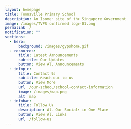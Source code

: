 ```yaml
---
layout: homepage
title: Townsville Primary School
description: An Isomer site of the Singapore Government
image: /images/TVPS confirmed logo-01.png
permalink: /
notification: ""
sections:
  - hero:
      background: /images/gypshome.gif
  - resources:
      title: Latest Announcements
      subtitle: Our Updates
      button: View All Announcements
  - infopic:
      title: Contact Us
      subtitle: Reach out to us
      button: View More
      url: /our-school/school-contact-information
      image: /images/map.png
      alt: map
  - infobar:
      title: Follow Us
      description: All Our Socials in One Place
      button: View All Links
      url: /follow-us
---
```




